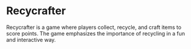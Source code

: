 # Recycrafter
Recycrafter is a game where players collect, recycle, and craft items to score points. The game emphasizes the importance of recycling in a fun and interactive way.

